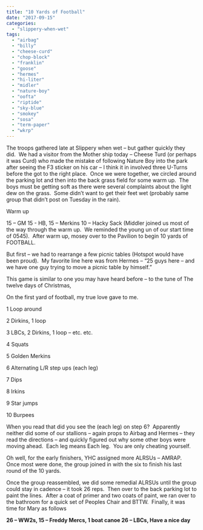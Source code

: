 ```yaml
---
title: "10 Yards of Football"
date: "2017-09-15"
categories: 
  - "slippery-when-wet"
tags: 
  - "airbag"
  - "billy"
  - "cheese-curd"
  - "chop-block"
  - "franklin"
  - "goose"
  - "hermes"
  - "hi-liter"
  - "midler"
  - "nature-boy"
  - "oofta"
  - "riptide"
  - "sky-blue"
  - "smokey"
  - "sosa"
  - "term-paper"
  - "wkrp"
---
```


The troops gathered late at Slippery when wet – but gather quickly they did.  We had a visitor from the Mother ship today – Cheese Turd (or perhaps it was Curd) who made the mistake of following Nature Boy into the park after seeing the F3 sticker on his car – I think it in involved three U-Turns before the got to the right place.  Once we were together, we circled around the parking lot and then into the back grass field for some warm up.  The boys must be getting soft as there were several complaints about the light dew on the grass.  Some didn’t want to get their feet wet (probably same group that didn’t post on Tuesday in the rain).

Warm up

15 – GM 15 - HB, 15 – Merkins 10 – Hacky Sack (Middler joined us most of the way through the warm up.  We reminded the young un of our start time of 0545).  After warm up, mosey over to the Pavilion to begin 10 yards of FOOTBALL.

But first – we had to rearrange a few picnic tables (Hotspot would have been proud).  My favorite line here was from Hermes – “25 guys here – and we have one guy trying to move a picnic table by himself.”

This game is similar to one you may have heard before – to the tune of The twelve days of Christmas,

On the first yard of football, my true love gave to me.

1 Loop around

2 Dirkins, 1 loop

3 LBCs, 2 Dirkins, 1 loop – etc. etc.

4 Squats

5 Golden Merkins

6 Alternating L/R step ups (each leg)

7 Dips

8 Irkins

9 Star jumps

10 Burpees

When you read that did you see the (each leg) on step 6?  Apparently neither did some of our stallions – again props to Airbag and Hermes – they read the directions – and quickly figured out why some other boys were moving ahead.  Each leg means Each leg.  You are only cheating yourself.

Oh well, for the early finishers, YHC assigned more ALRSUs – AMRAP.  Once most were done, the group joined in with the six to finish his last round of the 10 yards.

Once the group reassembled, we did some remedial ALRSUs until the group could stay in cadence – it took 26 reps.  Then over to the back parking lot to paint the lines.  After a coat of primer and two coats of paint, we ran over to the bathroom for a quick set of Peoples Chair and BTTW.  Finally, it was time for Mary as follows

**26 – WW2s, 15 – Freddy Mercs, 1 boat canoe 26 – LBCs, Have a nice day**
